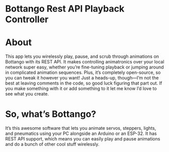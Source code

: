 # Bottango Rest API Playback Controller

# About

This app lets you wirelessly play, pause, and scrub through animations on Bottango with its REST API. It makes controlling animatronics over your local network super easy, whether you’re fine-tuning playback or jumping around in complicated animation sequences. Plus, it’s completely open-source, so you can tweak it however you want! Just a heads-up, though—I’m not the best at leaving comments in the code, so good luck figuring that part out. If you make something with it or add something to it let me know I’d love to see what you create.

# So, what’s Bottango? 

It’s this awesome software that lets you animate servos, steppers, lights, and pneumatics using your PC alongside an Arduino or an ESP-32. It has REST API support, which means you can easily play and pause animations and do a bunch of other cool stuff wirelessly.


